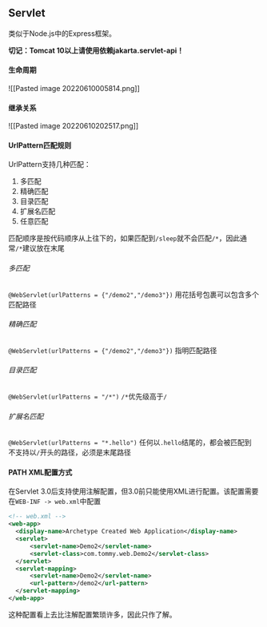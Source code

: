 ## Servlet
类似于Node.js中的Express框架。

**切记：Tomcat 10以上请使用依赖jakarta.servlet-api！**

#### 生命周期
![[Pasted image 20220610005814.png]]

#### 继承关系
![[Pasted image 20220610202517.png]]

#### UrlPattern匹配规则
UrlPattern支持几种匹配：
1. 多匹配
2. 精确匹配
3. 目录匹配
4. 扩展名匹配
5. 任意匹配

匹配顺序是按代码顺序从上往下的，如果匹配到`/sleep`就不会匹配`/*`，因此通常`/*`建议放在末尾

###### 多匹配
`@WebServlet(urlPatterns = {"/demo2","/demo3"})`
用花括号包裹可以包含多个匹配路径

###### 精确匹配
`@WebServlet(urlPatterns = {"/demo2","/demo3"})`
指明匹配路径

###### 目录匹配
`@WebServlet(urlPatterns = "/*")`
`/*`优先级高于`/`

###### 扩展名匹配
`@WebServlet(urlPatterns = "*.hello")`
任何以`.hello`结尾的，都会被匹配到
不支持以`/`开头的路径，必须是末尾路径

#### PATH XML配置方式
在Servlet 3.0后支持使用注解配置，但3.0前只能使用XML进行配置。该配置需要在`WEB-INF -> web.xml`中配置

```xml
<!-- web.xml -->
<web-app>  
  <display-name>Archetype Created Web Application</display-name>  
  <servlet>    
	  <servlet-name>Demo2</servlet-name>  
	  <servlet-class>com.tommy.web.Demo2</servlet-class>  
  </servlet> 
  <servlet-mapping>    
	  <servlet-name>Demo2</servlet-name>  
      <url-pattern>/demo2</url-pattern>  
  </servlet-mapping>
</web-app>
```

这种配置看上去比注解配置繁琐许多，因此只作了解。